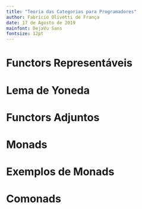 ```yaml
---
title: "Teoria das Categorias para Programadores"
author: Fabrício Olivetti de França
date: 17 de Agosto de 2019
mainfont: DejaVu Sans
fontsize: 12pt
---
```


# Functors Representáveis

# Lema de Yoneda

# Functors Adjuntos

# Monads

# Exemplos de Monads

# Comonads


